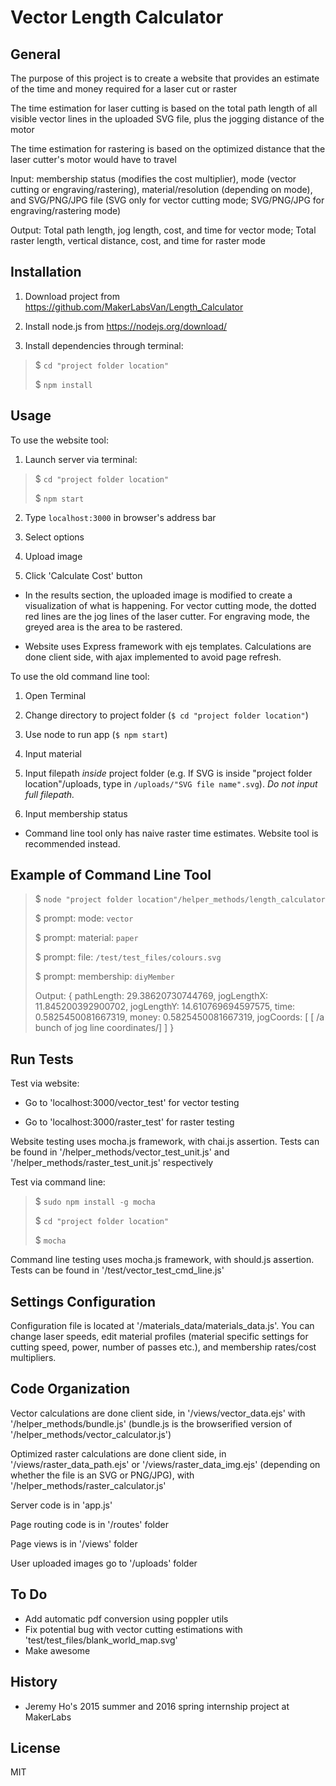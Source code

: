 Vector Length Calculator
========================

General
-------
The purpose of this project is to create a website that provides an estimate of the time and money required for a laser cut or raster

The time estimation for laser cutting is based on the total path length of all visible vector lines in the uploaded SVG file, plus the jogging distance of the motor 

The time estimation for rastering is based on the optimized distance that the laser cutter's motor would have to travel

Input: membership status (modifies the cost multiplier), mode (vector cutting or engraving/rastering), material/resolution (depending on mode), and SVG/PNG/JPG file (SVG only for vector cutting mode; SVG/PNG/JPG for engraving/rastering mode)

Output: Total path length, jog length, cost, and time for vector mode; Total raster length, vertical distance, cost, and time for raster mode

Installation
------------
1. Download project from https://github.com/MakerLabsVan/Length_Calculator

2. Install node.js from https://nodejs.org/download/

3. Install dependencies through terminal:
> $ `cd "project folder location"`
>
> $ `npm install`

Usage
-----
To use the website tool:

1. Launch server via terminal:
> $ `cd "project folder location"`
>
> $ `npm start`

2. Type `localhost:3000` in browser's address bar

3. Select options

4. Upload image

5. Click 'Calculate Cost' button

* In the results section, the uploaded image is modified to create a visualization of what is happening. For vector cutting mode, the dotted red lines are the jog lines of the laser cutter. For engraving mode, the greyed area is the area to be rastered.

* Website uses Express framework with ejs templates. Calculations are done client side, with ajax implemented to avoid page refresh.


To use the old command line tool:

1. Open Terminal

2. Change directory to project folder (`$ cd "project folder location"`)

3. Use node to run app (`$ npm start`)

4. Input material

5. Input filepath _inside_ project folder (e.g. If SVG is inside "project folder location"/uploads, type in `/uploads/"SVG file name".svg`). _Do not input full filepath._

6. Input membership status

* Command line tool only has naive raster time estimates. Website tool is recommended instead.

Example of Command Line Tool
----------------------------
> $ `node "project folder location"/helper_methods/length_calculator`
>
> $ prompt: mode: `vector`
>
> $ prompt: material: `paper`
>
> $ prompt: file: `/test/test_files/colours.svg`
>
> $ prompt: membership: `diyMember`
>
> Output:
> { pathLength: 29.38620730744769,
> jogLengthX: 11.845200392900702,
> jogLengthY: 14.610769694597575,
> time: 0.5825450081667319,
> money: 0.5825450081667319,
> jogCoords: 
>  [ [ /a bunch of jog line coordinates/] ] }

Run Tests
---------
Test via website:

* Go to 'localhost:3000/vector_test' for vector testing

* Go to 'localhost:3000/raster_test' for raster testing

Website testing uses mocha.js framework, with chai.js assertion. Tests can be found in '/helper_methods/vector_test_unit.js' and '/helper_methods/raster_test_unit.js' respectively

Test via command line:
> $ `sudo npm install -g mocha`
>
> $ `cd "project folder location"`
>
> $ `mocha`

Command line testing uses mocha.js framework, with should.js assertion. Tests can be found in '/test/vector_test_cmd_line.js'

Settings Configuration
----------------------
Configuration file is located at '/materials_data/materials_data.js'. You can change laser speeds, edit material profiles (material specific settings for cutting speed, power, number of passes etc.), and membership rates/cost multipliers.

Code Organization
-----------------
Vector calculations are done client side, in '/views/vector_data.ejs' with '/helper_methods/bundle.js' (bundle.js is the browserified version of '/helper_methods/vector_calculator.js')

Optimized raster calculations are done client side, in '/views/raster_data_path.ejs' or '/views/raster_data_img.ejs' (depending on whether the file is an SVG or PNG/JPG), with '/helper_methods/raster_calculator.js'

Server code is in 'app.js'

Page routing code is in '/routes' folder

Page views is in '/views' folder

User uploaded images go to '/uploads' folder

To Do
-----
* Add automatic pdf conversion using poppler utils
* Fix potential bug with vector cutting estimations with 'test/test_files/blank_world_map.svg'
* Make awesome

History
-------
* Jeremy Ho's 2015 summer and 2016 spring internship project at MakerLabs

License
-------
MIT
